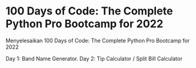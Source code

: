 # 100 Days of Code: The Complete Python Pro Bootcamp for 2022
 
 
Menyelesaikan 100 Days of Code: The Complete Python Pro Bootcamp for 2022

Day 1: Band Name Generator.
Day 2: Tip Calculator / Split Bill Calculator
